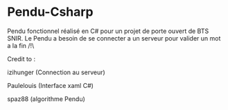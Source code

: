 # Pendu-Csharp
Pendu fonctionnel réalisé en C# pour un projet de porte ouvert de BTS SNIR. Le Pendu a besoin de se connecter a un serveur pour valider un mot a la fin /!\

Credit to :

izihunger (Connection au serveur)

Paulelouis (Interface xaml C#)

spaz88 (algorithme Pendu)

